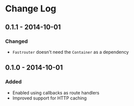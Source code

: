 # Change Log

## 0.1.1 - 2014-10-01

### Changed
- ``Fastrouter`` doesn't need the ``Container`` as a dependency

## 0.1.0 - 2014-10-01

### Added
- Enabled using callbacks as route handlers
- Improved support for HTTP caching